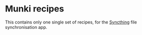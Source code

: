 Munki recipes
=============

This contains only one single set of recipes, for the [Syncthing](https://syncthing.net/) file synchronisation app.
